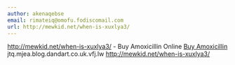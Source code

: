 ```yaml
---
author: akenaqebse
email: rimateiq@omofu.fodiscomail.com
url: http://mewkid.net/when-is-xuxlya3/
---
```


http://mewkid.net/when-is-xuxlya3/ - Buy Amoxicillin Online <a href="http://mewkid.net/when-is-xuxlya3/">Buy Amoxicillin</a> jtq.mjea.blog.dandart.co.uk.vfj.lw http://mewkid.net/when-is-xuxlya3/